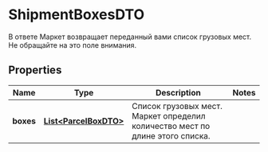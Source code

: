 

# ShipmentBoxesDTO

В ответе Маркет возвращает переданный вами список грузовых мест. Не обращайте на это поле внимания. 

## Properties

| Name | Type | Description | Notes |
|------------ | ------------- | ------------- | -------------|
|**boxes** | [**List&lt;ParcelBoxDTO&gt;**](ParcelBoxDTO.md) | Список грузовых мест. Маркет определил количество мест по длине этого списка.  |  |



